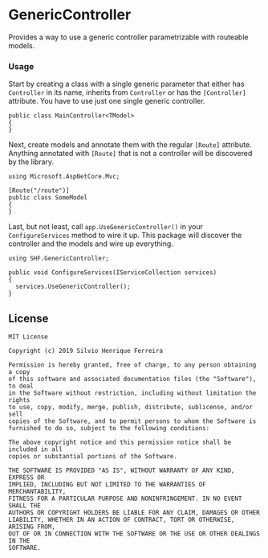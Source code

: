 # GenericController

Provides a way to use a generic controller parametrizable with routeable models.

### Usage

Start by creating a class with a single generic parameter that either has `Controller` in its name, inherits from `Controller` or has the `[Controller]` attribute. You have to use just one single generic controller.

```
public class MainController<TModel>
{
}
```

Next, create models and annotate them with the regular `[Route]` attribute. Anything annotated with `[Route]` that is not a controller will be discovered by the library.

```
using Microsoft.AspNetCore.Mvc;

[Route("/route")]
public class SomeModel
{
}
```

Last, but not least, call `app.UseGenericController()` in your `ConfigureServices` method to wire it up. This package will discover the controller and the models and wire up everything.

```
using SHF.GenericController;

public void ConfigureServices(IServiceCollection services)
{
  services.UseGenericController();
}
```

## License

```
MIT License

Copyright (c) 2019 Silvio Henrique Ferreira

Permission is hereby granted, free of charge, to any person obtaining a copy
of this software and associated documentation files (the "Software"), to deal
in the Software without restriction, including without limitation the rights
to use, copy, modify, merge, publish, distribute, sublicense, and/or sell
copies of the Software, and to permit persons to whom the Software is
furnished to do so, subject to the following conditions:

The above copyright notice and this permission notice shall be included in all
copies or substantial portions of the Software.

THE SOFTWARE IS PROVIDED "AS IS", WITHOUT WARRANTY OF ANY KIND, EXPRESS OR
IMPLIED, INCLUDING BUT NOT LIMITED TO THE WARRANTIES OF MERCHANTABILITY,
FITNESS FOR A PARTICULAR PURPOSE AND NONINFRINGEMENT. IN NO EVENT SHALL THE
AUTHORS OR COPYRIGHT HOLDERS BE LIABLE FOR ANY CLAIM, DAMAGES OR OTHER
LIABILITY, WHETHER IN AN ACTION OF CONTRACT, TORT OR OTHERWISE, ARISING FROM,
OUT OF OR IN CONNECTION WITH THE SOFTWARE OR THE USE OR OTHER DEALINGS IN THE
SOFTWARE.
```
